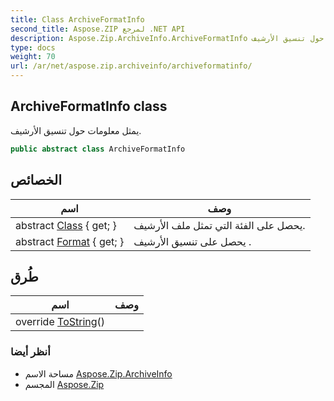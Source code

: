 ```yaml
---
title: Class ArchiveFormatInfo
second_title: Aspose.ZIP لمرجع .NET API
description: Aspose.Zip.ArchiveInfo.ArchiveFormatInfo فصل. يمثل معلومات حول تنسيق الأرشيف.
type: docs
weight: 70
url: /ar/net/aspose.zip.archiveinfo/archiveformatinfo/
---
```

## ArchiveFormatInfo class

يمثل معلومات حول تنسيق الأرشيف.

```csharp
public abstract class ArchiveFormatInfo
```

## الخصائص

| اسم | وصف |
| --- | --- |
| abstract [Class](../../aspose.zip.archiveinfo/archiveformatinfo/class/) { get; } | يحصل على الفئة التي تمثل ملف الأرشيف. |
| abstract [Format](../../aspose.zip.archiveinfo/archiveformatinfo/format/) { get; } | يحصل على تنسيق الأرشيف . |

## طُرق

| اسم | وصف |
| --- | --- |
| override [ToString](../../aspose.zip.archiveinfo/archiveformatinfo/tostring/)() |  |

### أنظر أيضا

* مساحة الاسم [Aspose.Zip.ArchiveInfo](../../aspose.zip.archiveinfo/)
* المجسم [Aspose.Zip](../../)


